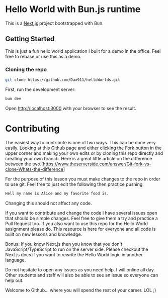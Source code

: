 # Hello World with Bun.js runtime

This is a [Next.js](https://nextjs.org/) project bootstrapped with Bun.

## Getting Started
This is just a fun hello world application I built for a demo in the office.  Feel free to rebase or use this as a demo.

### Cloning the repo

```sh
git clone https://github.com/Dax911/helloWorlds.git
```

First, run the development server:

```bash
bun dev
```

Open [http://localhost:3000](http://localhost:3000) with your browser to see the result.

# Contributing

The easiest way to contribute is one of two ways.  This can be done very easily. Looking at this Github page and either clicking the Fork button in the upper corner and making your own edits or by cloning this repo directly and creating your own branch.  Here is a great little article on the difference between the two.[https://www.theserverside.com/answer/Git-fork-vs-clone-Whats-the-difference]

For the purpose of this lesson you must make changes to the repo in order to use git.  Feel free to just edit the following then practice pushing.

```bash
Hell my name is Alice and my favorite food is.
```

Changing this should not affect any code.


If you want to contribute and change the code I have several issues open that should be simple changes.  Feel free to give them a try and practice a Pull Request too.  If you also want to use this repo for the Hello World assignment please do.  This resource is here for everyone and all code is built on new lessons and knowledge.  

Bonus: If you know Next.js then you know that you don't JavaScript/TypeScript to run on the server side.  Please checkout the Next.js docs if you want to rewrite the Hello World logic in another language.  

Do not hesitate to open any issues as you need help.  I will online all day.  Other students and staff will also be able to see an issue so everyone can help out.

Welcome to Github... where you will spend the rest of your career. LOL ;)